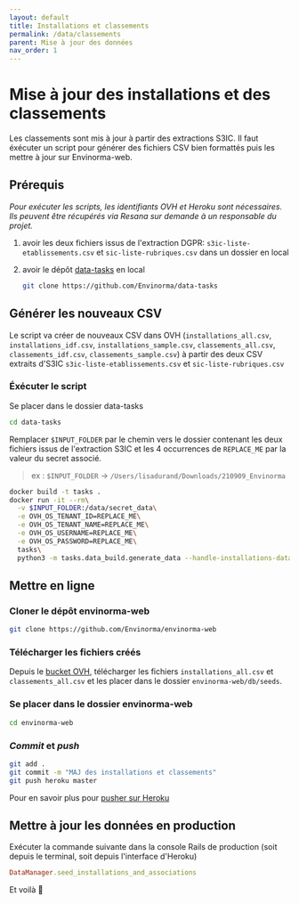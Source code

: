 ```yaml
---
layout: default
title: Installations et classements
permalink: /data/classements
parent: Mise à jour des données
nav_order: 1
---
```


# Mise à jour des installations et des classements

Les classements sont mis à jour à partir des extractions S3IC. Il faut éxécuter un script pour générer des fichiers CSV bien formattés puis les mettre à jour sur Envinorma-web.

## Prérequis

_Pour exécuter les scripts, les identifiants OVH et Heroku sont nécessaires. Ils peuvent être récupérés via Resana sur demande à un responsable du projet._

1. avoir les deux fichiers issus de l'extraction DGPR: `s3ic-liste-etablissements.csv` et `sic-liste-rubriques.csv` dans un dossier en local

1. avoir le dépôt [data-tasks](https://github.com/Envinorma/data-tasks) en local

   ```sh
   git clone https://github.com/Envinorma/data-tasks
   ```

## Générer les nouveaux CSV

Le script va créer de nouveaux CSV dans OVH (`installations_all.csv`, `installations_idf.csv`, `installations_sample.csv`, `classements_all.csv`, `classements_idf.csv`, `classements_sample.csv`) à partir des deux CSV extraits d'S3IC `s3ic-liste-etablissements.csv` et `sic-liste-rubriques.csv`

### Éxécuter le script

Se placer dans le dossier data-tasks

```sh
cd data-tasks
```

Remplacer `$INPUT_FOLDER` par le chemin vers le dossier contenant les deux fichiers issus de l'extraction S3IC et les 4 occurrences de `REPLACE_ME` par la valeur du secret associé.

> ex : `$INPUT_FOLDER` -> `/Users/lisadurand/Downloads/210909_Envinorma`

```sh
docker build -t tasks .
docker run -it --rm\
  -v $INPUT_FOLDER:/data/secret_data\
  -e OVH_OS_TENANT_ID=REPLACE_ME\
  -e OVH_OS_TENANT_NAME=REPLACE_ME\
  -e OVH_OS_USERNAME=REPLACE_ME\
  -e OVH_OS_PASSWORD=REPLACE_ME\
  tasks\
  python3 -m tasks.data_build.generate_data --handle-installations-data
```

## Mettre en ligne

### Cloner le dépôt envinorma-web

```sh
git clone https://github.com/Envinorma/envinorma-web
```

### Télécharger les fichiers créés

Depuis le [bucket OVH](https://storage.sbg.cloud.ovh.net/v1/AUTH_3287ea227a904f04ad4e8bceb0776108/misc), télécharger les fichiers `installations_all.csv` et `classements_all.csv` et les placer dans le dossier `envinorma-web/db/seeds`.

### Se placer dans le dossier envinorma-web

```sh
cd envinorma-web
```

### _Commit_ et _push_

```sh
git add .
git commit -m "MAJ des installations et classements"
git push heroku master
```

Pour en savoir plus pour [pusher sur Heroku](https://github.com/Envinorma/envinorma-web/#d%C3%A9ployer-sur-heroku)

## Mettre à jour les données en production

Exécuter la commande suivante dans la console Rails de production (soit depuis le terminal, soit depuis l'interface d'Heroku)

```ruby
DataManager.seed_installations_and_associations
```

Et voilà 🎉
